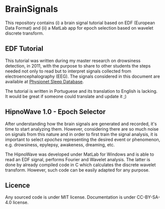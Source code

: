 # BrainSignals
This repository contains (i) a brain signal tutorial based on EDF (European Data Format) and (ii) a MatLab app for epoch selection based on wavelet discrete transform. 

## EDF Tutorial
This tutorial was written during my master research on drowsiness detection, in 2011, with the purpose to share to other students the steps needed not only to read but to interpret signals collected from electroencephalography (EEG). The signals considered in this document are available at [Physionet Sleep Database](http://physionet.org/physiobank/database/sleep-edf/).  

The tutorial is written in Portuguese and its translation to English is lacking. It would be great if someone could translate and update it ;)  


## HipnoWave 1.0 - Epoch Selector
After understanding how the brain signals are generated and recorded, it's time to start analyzing them. However, considering there are so much noise on signals from this nature and in order to first train the signal analysis, it is important to select *epoches* representing the desired event or phenomenon, e.g. drowsiness, epylepsy, awakeness, dreaming, etc.  

The HipnoWave was developed under MatLab for Windows and is able to read an EDF signal, performs Fourier and Wavelet analysis. The latter is done by already compiled code in C which calculates the discrete wavelet transform. However, such code can be easily adapted for any purpose.


## Licence
Any sourced code is under MIT license.
Documentation is under CC-BY-SA-4.0 license.



